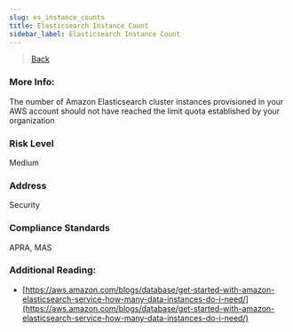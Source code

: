 ```yaml
---
slug: es_instance_counts
title: Elasticsearch Instance Count
sidebar_label: Elasticsearch Instance Count
---
```

> [Back](../../esmonitoring)

### More Info:
The number of Amazon Elasticsearch cluster instances provisioned in your AWS account should not have reached the limit quota established by your organization

### Risk Level
Medium

### Address
Security

### Compliance Standards
APRA, MAS

### Additional Reading:
- [https://aws.amazon.com/blogs/database/get-started-with-amazon-elasticsearch-service-how-many-data-instances-do-i-need/](https://aws.amazon.com/blogs/database/get-started-with-amazon-elasticsearch-service-how-many-data-instances-do-i-need/) 
